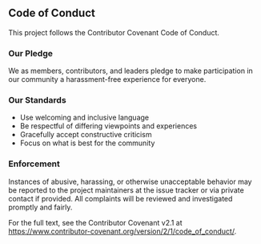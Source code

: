 ## Code of Conduct

This project follows the Contributor Covenant Code of Conduct.

### Our Pledge
We as members, contributors, and leaders pledge to make participation in our community a harassment-free experience for everyone.

### Our Standards
- Use welcoming and inclusive language
- Be respectful of differing viewpoints and experiences
- Gracefully accept constructive criticism
- Focus on what is best for the community

### Enforcement
Instances of abusive, harassing, or otherwise unacceptable behavior may be reported to the project maintainers at the issue tracker or via private contact if provided. All complaints will be reviewed and investigated promptly and fairly.

For the full text, see the Contributor Covenant v2.1 at https://www.contributor-covenant.org/version/2/1/code_of_conduct/.
